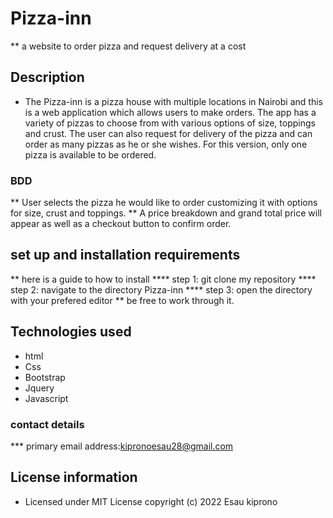 # Pizza-inn
** a website to order pizza and request delivery at a cost
## Description
* The Pizza-inn is a  pizza house with multiple locations in Nairobi and this is a web application which allows users to make orders. The app has a variety of pizzas to choose from with various options of size, toppings and crust. The user can also request for delivery of the pizza and can order as many pizzas as he or she wishes. For this version, only one pizza is available to be ordered.
### BDD
** User selects the pizza he would like to order customizing it with options for size, crust and toppings.
** A price breakdown and grand total price will appear as well as a checkout button to confirm order.
## set up and installation requirements
** here is a guide to how to install
**** step 1: git clone my repository
**** step 2: navigate to the directory Pizza-inn
**** step 3: open the directory with your prefered editor
** be free to work through it.
## Technologies used 
* html
* Css
* Bootstrap
* Jquery
* Javascript
### contact details
*** primary email address:kipronoesau28@gmail.com 
## License information
* Licensed under MIT License copyright (c) 2022 Esau kiprono